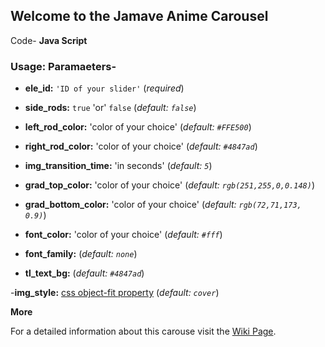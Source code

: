 ## Welcome to the Jamave Anime Carousel

Code- **Java Script**

### Usage: Paramaeters-

- **ele_id:** `'ID of your slider'` (_required_)

- **side_rods:** `true` 'or' `false` (_default: `false`_)

- **left_rod_color:** 'color of your choice' (_default: `#FFE500`_)

- **right_rod_color:** 'color of your choice' (_default: `#4847ad`_)

- **img_transition_time:** 'in seconds' (_default: `5`_)

- **grad_top_color:** 'color of your choice' (_default: `rgb(251,255,0,0.148)`_)

- **grad_bottom_color:** 'color of your choice' (_default: `rgb(72,71,173, 0.9)`_)

- **font_color:** 'color of your choice' (_default: `#fff`_)

- **font_family:** (_default: `none`_)

- **tl_text_bg:** (_default: `#4847ad`_)

-**img_style:** [css object-fit property](https://www.w3schools.com/css/css3_object-fit.asp) (_default: `cover`_)

**More**

For a detailed information about this carouse visit the [Wiki Page](https://github.com/slowwind1/jamave_anime_carousel/wiki).
